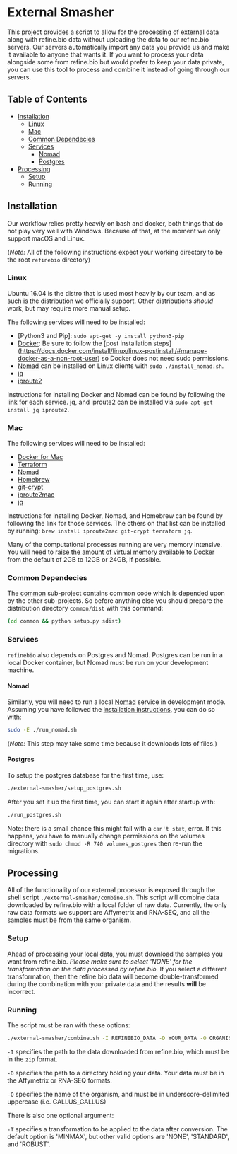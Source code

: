 # External Smasher
This project provides a script to allow for the processing of external data along with refine.bio
data without uploading the data to our refine.bio servers. Our servers automatically import any data
you provide us and make it available to anyone that wants it. If you want to process your data
alongside some from refine.bio but would prefer to keep your data private, you can use this
tool to process and combine it instead of going through our servers.

<!-- START doctoc generated TOC please keep comment here to allow auto update -->
<!-- DON'T EDIT THIS SECTION, INSTEAD RE-RUN doctoc TO UPDATE -->
## Table of Contents

- [Installation](#installation)
  - [Linux](#linux)
  - [Mac](#mac)
  - [Common Dependecies](#common-dependecies)
  - [Services](#services)
    - [Nomad](#nomad)
    - [Postgres](#postgres)
- [Processing](#processing)
  - [Setup](#setup)
  - [Running](#running)

<!-- END doctoc generated TOC please keep comment here to allow auto update -->

## Installation
Our workflow relies pretty heavily on bash and docker, both things that do not play very well with
Windows. Because of that, at the moment we only support macOS and Linux.

(_Note:_ All of the following instructions expect your working directory to be the root `refinebio`
directory)

### Linux

Ubuntu 16.04 is the distro that is used most heavily by our team, and as such is the distribution we
officially support. Other distributions _should_ work, but may require more manual setup.

The following services will need to be installed:
- [Python3 and Pip]: `sudo apt-get -y install python3-pip`
- [Docker](https://www.docker.com/community-edition): Be sure to follow the
[post installation steps]
(https://docs.docker.com/install/linux/linux-postinstall/#manage-docker-as-a-non-root-user)
so Docker does not need sudo permissions.
- [Nomad](https://www.nomadproject.io/docs/install/index.html#precompiled-binaries) can be installed
on Linux clients with `sudo ./install_nomad.sh`.
- [jq](https://stedolan.github.io/jq/)
- [iproute2](https://wiki.linuxfoundation.org/networking/iproute2)

Instructions for installing Docker and Nomad can be found by following the link for each service.
jq, and iproute2 can be installed via `sudo apt-get install jq iproute2`.

### Mac

The following services will need to be installed:
- [Docker for Mac](https://www.docker.com/docker-mac)
- [Terraform](https://www.terraform.io/)
- [Nomad](https://www.nomadproject.io/docs/install/index.html#precompiled-binaries)
- [Homebrew](https://brew.sh/)
- [git-crypt](https://www.agwa.name/projects/git-crypt/)
- [iproute2mac](https://github.com/brona/iproute2mac)
- [jq](https://stedolan.github.io/jq/)

Instructions for installing Docker, Nomad, and Homebrew can be found by
following the link for those services. The others on that list can
be installed by running: `brew install iproute2mac git-crypt terraform jq`.

Many of the computational processes running are very memory intensive. You will need
to [raise the amount of virtual memory available to
Docker](https://docs.docker.com/docker-for-mac/#advanced) from the default of
2GB to 12GB or 24GB, if possible.

### Common Dependecies

The [common](./common) sub-project contains common code which is
depended upon by the other sub-projects. So before anything else you
should prepare the distribution directory `common/dist` with this
command:

```bash
(cd common && python setup.py sdist)
```

### Services

`refinebio` also depends on Postgres and Nomad. Postgres can be
run in a local Docker container, but Nomad must be run on your
development machine.

#### Nomad

Similarly, you will need to run a local [Nomad](https://www.nomadproject.io/) service in development
mode. Assuming you have followed the [installation instructions](#installation), you can do so with:

```bash
sudo -E ./run_nomad.sh
```

(_Note:_ This step may take some time because it downloads lots of files.)

#### Postgres

To setup the postgres database for the first time, use:
```bash
./external-smasher/setup_postgres.sh
```

After you set it up the first time, you can start it again after startup with:
```bash
./run_postgres.sh
```

Note: there is a small chance this might fail with a `can't stat`, error. If this happens, you have
to manually change permissions on the volumes directory with `sudo chmod -R 740 volumes_postgres`
then re-run the migrations.

## Processing
All of the functionality of our external processor is exposed through the shell script
`./external-smasher/combine.sh`. This script will combine data downloaded by refine.bio with a
local folder of raw data. Currently, the only raw data formats we support are Affymetrix and
RNA-SEQ, and all the samples must be from the same organism.

### Setup
Ahead of processing your local data, you must download the samples you want from refine.bio.
_Please make sure to select 'NONE' for the transformation on the data processed by refine.bio._ If
you select a different transformation, then the refine.bio data will become double-transformed
during the combination with your private data and the results __will__ be incorrect.

### Running
The script must be ran with these options:
```bash
./external-smasher/combine.sh -I REFINEBIO_DATA -D YOUR_DATA -O ORGANISM
```
`-I` specifies the path to the data downloaded from refine.bio, which must be in the `zip` format.

`-D` specifies the path to a directory holding your data. Your data must be in the Affymetrix or
RNA-SEQ formats.

`-O` specifies the name of the organism, and must be in underscore-delimited uppercase (i.e.
GALLUS_GALLUS)

There is also one optional argument:

`-T` specifies a transformation to be applied to the data after conversion. The default option is
'MINMAX', but other valid options are 'NONE', 'STANDARD', and 'ROBUST'.